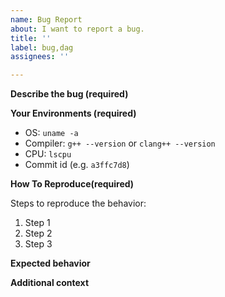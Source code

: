 ```yaml
---
name: Bug Report
about: I want to report a bug.
title: ''
label: bug,dag
assignees: ''

---
```


**Describe the bug (__required__)**

<!-- A clear and concise description of what the bug is. -->

**Your Environments (__required__)**

* OS: `uname -a`
* Compiler: `g++ --version` or `clang++ --version`
* CPU: `lscpu`
* Commit id (e.g. `a3ffc7d8`)

**How To Reproduce(__required__)**

Steps to reproduce the behavior:

1. Step 1
2. Step 2
3. Step 3

**Expected behavior**

<!-- A clear and concise description of what you expected to happen. -->

**Additional context**

<!-- Provide logs and configs, or any other context to trace the problem. -->
